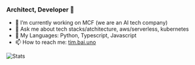 ### Architect, Developer 👋


- 🔭 I’m currently working on MCF (we are an AI tech company)
- 💬 Ask me about tech stacks/atchitecture, aws/serverless, kubernetes
- 🌱 My Languages: Python, Typescript, Javascript
- 📫 How to reach me: [tim.bai.uno](https://tim.bai.uno)


![Stats](https://github-readme-stats.vercel.app/api?username=tim-hub&count_private=true)


<!--[![Hypothesis](https://github-readme-stats.vercel.app/api/pin/?username=tim-hub&repo=Hypothesis-Assistant)](https://github.com/tim-hub/Hypothesis-Assistant)
[![Hypothesis](https://github-readme-stats.vercel.app/api/pin/?username=tim-hub&repo=pambdajs)](https://github.com/tim-hub/pambdajs)-->


<!--
---


> 🌱 My stacks

Django, Express, React, Node, Pandas, Tensorflow

> 🌱 My architectures

Miscroservices, Serverless
-->

<!--
**tim-hub/tim-hub** is a ✨ _special_ ✨ repository because its `README.md` (this file) appears on your GitHub profile.

Here are some ideas to get you started:

- 🔭 I’m currently working on ...
- 🌱 I’m currently learning ...
- 👯 I’m looking to collaborate on ...
- 🤔 I’m looking for help with ...
- 💬 Ask me about ...
- 📫 How to reach me: ...
- 😄 Pronouns: ...
- ⚡ Fun fact: ...
-->
